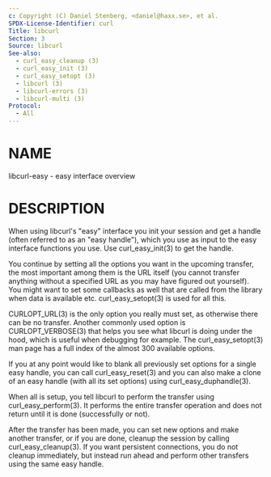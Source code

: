 ```yaml
---
c: Copyright (C) Daniel Stenberg, <daniel@haxx.se>, et al.
SPDX-License-Identifier: curl
Title: libcurl
Section: 3
Source: libcurl
See-also:
  - curl_easy_cleanup (3)
  - curl_easy_init (3)
  - curl_easy_setopt (3)
  - libcurl (3)
  - libcurl-errors (3)
  - libcurl-multi (3)
Protocol:
  - All
---
```


# NAME

libcurl-easy - easy interface overview

# DESCRIPTION

When using libcurl's "easy" interface you init your session and get a handle
(often referred to as an "easy handle"), which you use as input to the easy
interface functions you use. Use curl_easy_init(3) to get the handle.

You continue by setting all the options you want in the upcoming transfer, the
most important among them is the URL itself (you cannot transfer anything
without a specified URL as you may have figured out yourself). You might want
to set some callbacks as well that are called from the library when data is
available etc. curl_easy_setopt(3) is used for all this.

CURLOPT_URL(3) is the only option you really must set, as otherwise
there can be no transfer. Another commonly used option is
CURLOPT_VERBOSE(3) that helps you see what libcurl is doing under the
hood, which is useful when debugging for example. The
curl_easy_setopt(3) man page has a full index of the almost 300
available options.

If you at any point would like to blank all previously set options for a
single easy handle, you can call curl_easy_reset(3) and you can also
make a clone of an easy handle (with all its set options) using
curl_easy_duphandle(3).

When all is setup, you tell libcurl to perform the transfer using
curl_easy_perform(3). It performs the entire transfer operation and does
not return until it is done (successfully or not).

After the transfer has been made, you can set new options and make another
transfer, or if you are done, cleanup the session by calling
curl_easy_cleanup(3). If you want persistent connections, you do not
cleanup immediately, but instead run ahead and perform other transfers using
the same easy handle.
